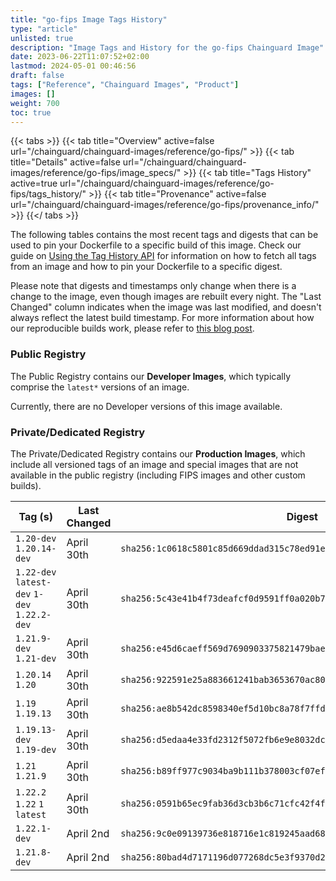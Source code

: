 ```yaml
---
title: "go-fips Image Tags History"
type: "article"
unlisted: true
description: "Image Tags and History for the go-fips Chainguard Image"
date: 2023-06-22T11:07:52+02:00
lastmod: 2024-05-01 00:46:56
draft: false
tags: ["Reference", "Chainguard Images", "Product"]
images: []
weight: 700
toc: true
---
```


{{< tabs >}}
{{< tab title="Overview" active=false url="/chainguard/chainguard-images/reference/go-fips/" >}}
{{< tab title="Details" active=false url="/chainguard/chainguard-images/reference/go-fips/image_specs/" >}}
{{< tab title="Tags History" active=true url="/chainguard/chainguard-images/reference/go-fips/tags_history/" >}}
{{< tab title="Provenance" active=false url="/chainguard/chainguard-images/reference/go-fips/provenance_info/" >}}
{{</ tabs >}}

The following tables contains the most recent tags and digests that can be used to pin your Dockerfile to a specific build of this image. Check our guide on [Using the Tag History API](/chainguard/chainguard-images/using-the-tag-history-api/) for information on how to fetch all tags from an image and how to pin your Dockerfile to a specific digest.

Please note that digests and timestamps only change when there is a change to the image, even though images are rebuilt every night. The "Last Changed" column indicates when the image was last modified, and doesn't always reflect the latest build timestamp. For more information about how our reproducible builds work, please refer to [this blog post](https://www.chainguard.dev/unchained/reproducing-chainguards-reproducible-image-builds).

### Public Registry
The Public Registry contains our **Developer Images**, which typically comprise the `latest*` versions of an image.

Currently, there are no Developer versions of this image available.

### Private/Dedicated Registry
The Private/Dedicated Registry contains our **Production Images**, which include all versioned tags of an image and special images that are not available in the public registry (including FIPS images and other custom builds).

| Tag (s)                                       | Last Changed | Digest                                                                    |
|-----------------------------------------------|--------------|---------------------------------------------------------------------------|
|  `1.20-dev` `1.20.14-dev`                     | April 30th   | `sha256:1c0618c5801c85d669ddad315c78ed91eb103419ca116bca56f6e81a8c4e9d79` |
|  `1.22-dev` `latest-dev` `1-dev` `1.22.2-dev` | April 30th   | `sha256:5c43e41b4f73deafcf0d9591ff0a020b70acbcc084a64fab2b60386f299fba2b` |
|  `1.21.9-dev` `1.21-dev`                      | April 30th   | `sha256:e45d6caeff569d7690903375821479bae7da2f66db8e10b1138415c0eea7096c` |
|  `1.20.14` `1.20`                             | April 30th   | `sha256:922591e25a883661241bab3653670ac802022a23f5b53312d5e5b436e7332843` |
|  `1.19` `1.19.13`                             | April 30th   | `sha256:ae8b542dc8598340ef5d10bc8a78f7ffdfe0a25f87ad4a25446d8ef8b92af98c` |
|  `1.19.13-dev` `1.19-dev`                     | April 30th   | `sha256:d5edaa4e33fd2312f5072fb6e9e8032dc4c83c6c69d20fa3c41a6180ee01d706` |
|  `1.21` `1.21.9`                              | April 30th   | `sha256:b89ff977c9034ba9b111b378003cf07ef7d3a3f8002847020590345acaa2e38c` |
|  `1.22.2` `1.22` `1` `latest`                 | April 30th   | `sha256:0591b65ec9fab36d3cb3b6c71cfc42f4ffab62fcdafa6a1e3b3851594cfd8cc2` |
|  `1.22.1-dev`                                 | April 2nd    | `sha256:9c0e09139736e818716e1c819245aad681e1703cbaad9711f4cbee0e6b40ac1e` |
|  `1.21.8-dev`                                 | April 2nd    | `sha256:80bad4d7171196d077268dc5e3f9370d206dd418f88f3dfc2da28cb9e58e9270` |

